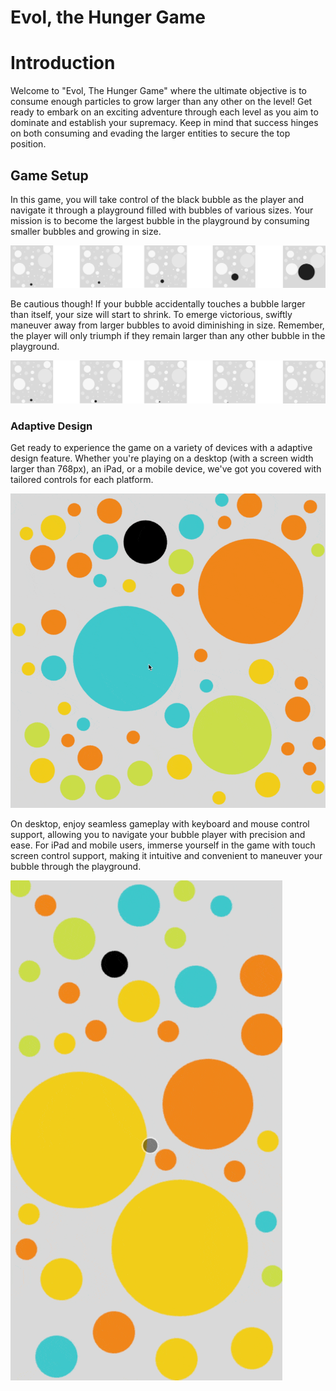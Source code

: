 # Evol, the Hunger Game

<h1>Introduction</h1>

<p>Welcome to "Evol, The Hunger Game" where the ultimate objective is to consume enough particles to grow larger than any other on the level! Get ready to embark on an exciting adventure through each level as you aim to dominate and establish your supremacy. Keep in mind that success hinges on both consuming and evading the larger entities to secure the top position. </p>


<h2>Game Setup</h2>

In this game, you will take control of the black bubble as the player and navigate it through a playground filled with bubbles of various sizes. Your mission is to become the largest bubble in the playground by consuming smaller bubbles and growing in size.

![Initial Wining Sketch](https://github.com/bfcxfm/evol/blob/main/img/win.png)

Be cautious though! If your bubble accidentally touches a bubble larger than itself, your size will start to shrink. To emerge victorious, swiftly maneuver away from larger bubbles to avoid diminishing in size. Remember, the player will only triumph if they remain larger than any other bubble in the playground.

![Initial Losing Sketch](https://github.com/bfcxfm/evol/blob/main/img/lose.png)


<h3>Adaptive Design</h3>

Get ready to experience the game on a variety of devices with a adaptive design feature. Whether you're playing on a desktop (with a screen width larger than 768px), an iPad, or a mobile device, we've got you covered with tailored controls for each platform.

![Desktop Mode](https://github.com/bfcxfm/evol/blob/main/img/desktop.gif)

On desktop, enjoy seamless gameplay with keyboard and mouse control support, allowing you to navigate your bubble player with precision and ease. For iPad and mobile users, immerse yourself in the game with touch screen control support, making it intuitive and convenient to maneuver your bubble through the playground.

![Mobile Mode](https://github.com/bfcxfm/evol/blob/main/img/mobile.gif)

